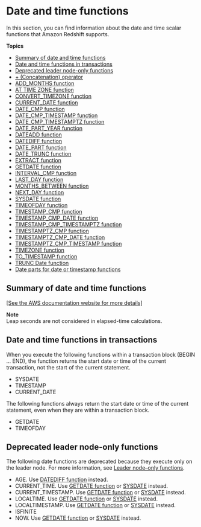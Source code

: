 # Date and time functions<a name="Date_functions_header"></a>

In this section, you can find information about the date and time scalar functions that Amazon Redshift supports\.

**Topics**
+ [Summary of date and time functions](#date-functions-summary)
+ [Date and time functions in transactions](#date-functions-transactions)
+ [Deprecated leader node\-only functions](#date-functions-deprecated)
+ [\+ \(Concatenation\) operator](r_DATE-CONCATENATE_function.md)
+ [ADD\_MONTHS function](r_ADD_MONTHS.md)
+ [AT TIME ZONE function](r_AT_TIME_ZONE.md)
+ [CONVERT\_TIMEZONE function](CONVERT_TIMEZONE.md)
+ [CURRENT\_DATE function](r_CURRENT_DATE_function.md)
+ [DATE\_CMP function](r_DATE_CMP.md)
+ [DATE\_CMP\_TIMESTAMP function](r_DATE_CMP_TIMESTAMP.md)
+ [DATE\_CMP\_TIMESTAMPTZ function](r_DATE_CMP_TIMESTAMPTZ.md)
+ [DATE\_PART\_YEAR function](r_DATE_PART_YEAR.md)
+ [DATEADD function](r_DATEADD_function.md)
+ [DATEDIFF function](r_DATEDIFF_function.md)
+ [DATE\_PART function](r_DATE_PART_function.md)
+ [DATE\_TRUNC function](r_DATE_TRUNC.md)
+ [EXTRACT function](r_EXTRACT_function.md)
+ [GETDATE function](r_GETDATE.md)
+ [INTERVAL\_CMP function](r_INTERVAL_CMP.md)
+ [LAST\_DAY function](r_LAST_DAY.md)
+ [MONTHS\_BETWEEN function](r_MONTHS_BETWEEN_function.md)
+ [NEXT\_DAY function](r_NEXT_DAY.md)
+ [SYSDATE function](r_SYSDATE.md)
+ [TIMEOFDAY function](r_TIMEOFDAY_function.md)
+ [TIMESTAMP\_CMP function](r_TIMESTAMP_CMP.md)
+ [TIMESTAMP\_CMP\_DATE function](r_TIMESTAMP_CMP_DATE.md)
+ [TIMESTAMP\_CMP\_TIMESTAMPTZ function](r_TIMESTAMP_CMP_TIMESTAMPTZ.md)
+ [TIMESTAMPTZ\_CMP function](r_TIMESTAMPTZ_CMP.md)
+ [TIMESTAMPTZ\_CMP\_DATE function](r_TIMESTAMPTZ_CMP_DATE.md)
+ [TIMESTAMPTZ\_CMP\_TIMESTAMP function](r_TIMESTAMPTZ_CMP_TIMESTAMP.md)
+ [TIMEZONE function](r_TIMEZONE.md)
+ [TO\_TIMESTAMP function](r_TO_TIMESTAMP.md)
+ [TRUNC Date function](r_TRUNC_date.md)
+ [Date parts for date or timestamp functions](r_Dateparts_for_datetime_functions.md)

## Summary of date and time functions<a name="date-functions-summary"></a>

[\[See the AWS documentation website for more details\]](http://docs.aws.amazon.com/redshift/latest/dg/Date_functions_header.html)

**Note**  
Leap seconds are not considered in elapsed\-time calculations\.

## Date and time functions in transactions<a name="date-functions-transactions"></a>

When you execute the following functions within a transaction block \(BEGIN … END\), the function returns the start date or time of the current transaction, not the start of the current statement\.
+ SYSDATE
+ TIMESTAMP
+ CURRENT\_DATE

The following functions always return the start date or time of the current statement, even when they are within a transaction block\.
+ GETDATE
+ TIMEOFDAY

## Deprecated leader node\-only functions<a name="date-functions-deprecated"></a>

The following date functions are deprecated because they execute only on the leader node\. For more information, see [Leader node–only functions](c_SQL_functions_leader_node_only.md)\.
+ AGE\. Use [DATEDIFF function](r_DATEDIFF_function.md) instead\.
+ CURRENT\_TIME\. Use [GETDATE function](r_GETDATE.md) or [SYSDATE](r_SYSDATE.md) instead\. 
+ CURRENT\_TIMESTAMP\. Use [GETDATE function](r_GETDATE.md) or [SYSDATE](r_SYSDATE.md) instead\.
+ LOCALTIME\. Use [GETDATE function](r_GETDATE.md) or [SYSDATE](r_SYSDATE.md) instead\.
+ LOCALTIMESTAMP\. Use [GETDATE function](r_GETDATE.md) or [SYSDATE](r_SYSDATE.md) instead\.
+ ISFINITE 
+ NOW\. Use [GETDATE function](r_GETDATE.md) or [SYSDATE](r_SYSDATE.md) instead\.
